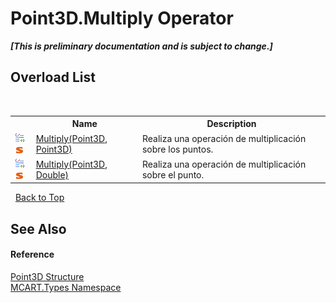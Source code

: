 # Point3D.Multiply Operator 
 _**\[This is preliminary documentation and is subject to change.\]**_


## Overload List
&nbsp;<table><tr><th></th><th>Name</th><th>Description</th></tr><tr><td>![Public operator](media/puboperator.gif "Public operator")![Static member](media/static.gif "Static member")</td><td><a href="8fffd59d-e658-c62d-5d49-ffc520f56a09">Multiply(Point3D, Point3D)</a></td><td>
Realiza una operación de multiplicación sobre los puntos.</td></tr><tr><td>![Public operator](media/puboperator.gif "Public operator")![Static member](media/static.gif "Static member")</td><td><a href="b881cf94-9f45-6c53-4b43-3b3492e8e5cb">Multiply(Point3D, Double)</a></td><td>
Realiza una operación de multiplicación sobre el punto.</td></tr></table>&nbsp;
<a href="#point3d.multiply-operator">Back to Top</a>

## See Also


#### Reference
<a href="c1f5b3e6-d580-ae65-e094-04baef5c0fc7">Point3D Structure</a><br /><a href="c5168ca1-3831-8d0b-91b8-6ec8e54f9c51">MCART.Types Namespace</a><br />